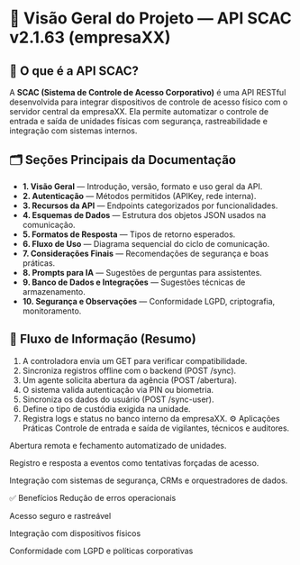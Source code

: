 # 🧾 Visão Geral do Projeto — API SCAC v2.1.63 (empresaXX)

## 📌 O que é a API SCAC?

A **SCAC (Sistema de Controle de Acesso Corporativo)** é uma API RESTful desenvolvida para integrar dispositivos de controle de acesso físico com o servidor central da empresaXX. Ela permite automatizar o controle de entrada e saída de unidades físicas com segurança, rastreabilidade e integração com sistemas internos.

## 🗂️ Seções Principais da Documentação

- **1. Visão Geral** — Introdução, versão, formato e uso geral da API.
- **2. Autenticação** — Métodos permitidos (APIKey, rede interna).
- **3. Recursos da API** — Endpoints categorizados por funcionalidades.
- **4. Esquemas de Dados** — Estrutura dos objetos JSON usados na comunicação.
- **5. Formatos de Resposta** — Tipos de retorno esperados.
- **6. Fluxo de Uso** — Diagrama sequencial do ciclo de comunicação.
- **7. Considerações Finais** — Recomendações de segurança e boas práticas.
- **8. Prompts para IA** — Sugestões de perguntas para assistentes.
- **9. Banco de Dados e Integrações** — Sugestões técnicas de armazenamento.
- **10. Segurança e Observações** — Conformidade LGPD, criptografia, monitoramento.

## 🔁 Fluxo de Informação (Resumo)


1. A controladora envia um GET para verificar compatibilidade.
2. Sincroniza registros offline com o backend (POST /sync).
3. Um agente solicita abertura da agência (POST /abertura).
4. O sistema valida autenticação via PIN ou biometria.
5. Sincroniza os dados do usuário (POST /sync-user).
6. Define o tipo de custódia exigida na unidade.
7. Registra logs e status no banco interno da empresaXX.
⚙️ Aplicações Práticas
Controle de entrada e saída de vigilantes, técnicos e auditores.

Abertura remota e fechamento automatizado de unidades.

Registro e resposta a eventos como tentativas forçadas de acesso.

Integração com sistemas de segurança, CRMs e orquestradores de dados.

✅ Benefícios
Redução de erros operacionais

Acesso seguro e rastreável

Integração com dispositivos físicos

Conformidade com LGPD e políticas corporativas
